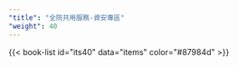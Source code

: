```yaml
---
"title": "全院共用服務-資安專區"
"weight": 40
---
```


{{< book-list id="its40" data="items" color="#87984d" >}}
